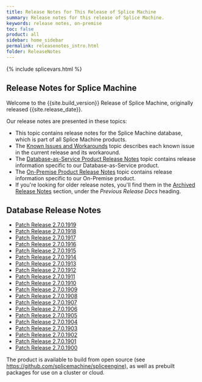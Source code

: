 ```yaml
---
title: Release Notes for This Release of Splice Machine
summary: Release notes for this release of Splice Machine.
keywords: release notes, on-premise
toc: false
product: all
sidebar: home_sidebar
permalink: releasenotes_intro.html
folder: ReleaseNotes
---
```

<section>
<div class="TopicContent" data-swiftype-index="true" markdown="1">
{% include splicevars.html %}

# Release Notes for Splice Machine

Welcome to the {{site.build_version}} Release of Splice Machine, originally released  {{site.release_date}}.

Our release notes are presented in these topics:

* This topic contains release notes for the Splice Machine database, which is part of all Splice Machine products.
* The [Known Issues and Workarounds](releasenotes_workarounds.html) topic describes each known issue in the current release and its workaround.
* The [Database-as-Service Product Release Notes](releasenotes_dbaas.html) topic contains release information specific to our Database-as-Service product.
* The [On-Premise Product Release Notes](releasenotes_onprem.html) topic contains release information specific to our On-Premise product.
* If you're looking for older release notes, you'll find them in the [Archived Release Notes](releasenotes_archived_intro.html) section, under the *Previous Release Docs* heading.

## Database Release Notes

<ul>
    <li><a href="releasenotes_2.7.1919.html">Patch Release 2.7.0.1919</a></li>
    <li><a href="releasenotes_2.7.1918.html">Patch Release 2.7.0.1918</a></li>
    <li><a href="releasenotes_2.7.1917.html">Patch Release 2.7.0.1917</a></li>
    <li><a href="releasenotes_2.7.1916.html">Patch Release 2.7.0.1916</a></li>
    <li><a href="releasenotes_2.7.1915.html">Patch Release 2.7.0.1915</a></li>
    <li><a href="releasenotes_2.7.1914.html">Patch Release 2.7.0.1914</a></li>
    <li><a href="releasenotes_2.7.1913.html">Patch Release 2.7.0.1913</a></li>
    <li><a href="releasenotes_2.7.1912.html">Patch Release 2.7.0.1912</a></li>
    <li><a href="releasenotes_2.7.1911.html">Patch Release 2.7.0.1911</a></li>
    <li><a href="releasenotes_2.7.1910.html">Patch Release 2.7.0.1910</a></li>
    <li><a href="releasenotes_2.7.1909.html">Patch Release 2.7.0.1909</a></li>
    <li><a href="releasenotes_2.7.1908.html">Patch Release 2.7.0.1908</a></li>
    <li><a href="releasenotes_2.7.1907.html">Patch Release 2.7.0.1907</a></li>
    <li><a href="releasenotes_2.7.1906.html">Patch Release 2.7.0.1906</a></li>
    <li><a href="releasenotes_2.7.1905.html">Patch Release 2.7.0.1905</a></li>
    <li><a href="releasenotes_2.7.1904.html">Patch Release 2.7.0.1904</a></li>
    <li><a href="releasenotes_2.7.1903.html">Patch Release 2.7.0.1903</a></li>
    <li><a href="releasenotes_2.7.1902.html">Patch Release 2.7.0.1902</a></li>
    <li><a href="releasenotes_2.7.1901.html">Patch Release 2.7.0.1901</a></li>
    <li><a href="releasenotes_2.7.1900.html">Patch Release 2.7.0.1900</a></li>
</ul>

The product is available to build from open source (see <https://github.com/splicemachine/spliceengine>), as well as prebuilt packages for use on a cluster or cloud.

</div>
</section>
